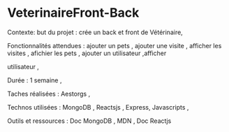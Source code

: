 # VeterinaireFront-Back



Contexte: but du projet : crée un back et front de Vétérinaire, 

Fonctionnalités attendues : ajouter un pets , ajouter une visite , afficher les visites , afichier les pets , ajouter un utilisateur ,afficher 

utilisateur , 

Durée : 1 semaine , 

Taches réalisées : Aestorgs , 

Technos utilisées : MongoDB , Reactsjs , Express, Javascripts ,

Outils et ressources : Doc MongoDB , MDN , Doc Reactjs
